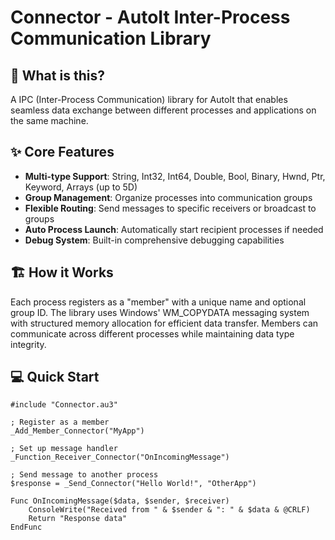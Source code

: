 # Connector - AutoIt Inter-Process Communication Library

## 🚀 What is this?
A IPC (Inter-Process Communication) library for AutoIt that enables seamless data exchange between different processes and applications on the same machine.

## ✨ Core Features
- **Multi-type Support**: String, Int32, Int64, Double, Bool, Binary, Hwnd, Ptr, Keyword, Arrays (up to 5D)
- **Group Management**: Organize processes into communication groups
- **Flexible Routing**: Send messages to specific receivers or broadcast to groups
- **Auto Process Launch**: Automatically start recipient processes if needed
- **Debug System**: Built-in comprehensive debugging capabilities

## 🏗️ How it Works
Each process registers as a "member" with a unique name and optional group ID. The library uses Windows' WM_COPYDATA messaging system with structured memory allocation for efficient data transfer. Members can communicate across different processes while maintaining data type integrity.

## 💻 Quick Start

```autoit
#include "Connector.au3"

; Register as a member
_Add_Member_Connector("MyApp")

; Set up message handler
_Function_Receiver_Connector("OnIncomingMessage")

; Send message to another process
$response = _Send_Connector("Hello World!", "OtherApp")

Func OnIncomingMessage($data, $sender, $receiver)
    ConsoleWrite("Received from " & $sender & ": " & $data & @CRLF)
    Return "Response data"
EndFunc
